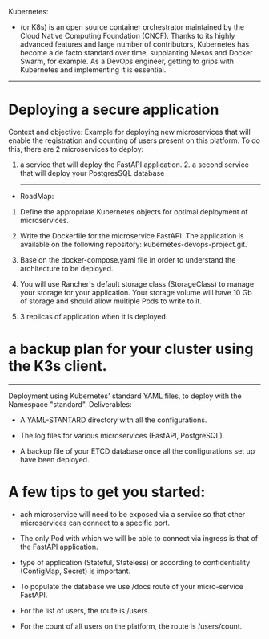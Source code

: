  Kubernetes:
 - (or K8s) is an open source container orchestrator maintained by the Cloud Native Computing Foundation (CNCF). Thanks to its highly advanced features and large number of contributors, Kubernetes has become a de facto standard over time, supplanting Mesos and Docker Swarm, for example. As a DevOps engineer, getting to grips with Kubernetes and implementing it is essential.
------------------------------------------------------------------------------------------------
# Deploying a secure application
Context and objective:
 Example for deploying new microservices that will enable the registration and counting of users present on this platform. To do this, there are  2 microservices to deploy:
 
1. a service that will deploy the  FastAPI application.    2. a second service that will deploy your PostgresSQL database

   ---------------------------------------------------------------------

- RoadMap:

1. Define the appropriate Kubernetes objects for optimal deployment of microservices.

2. Write the Dockerfile for the microservice FastAPI. The application is available on the following repository: kubernetes-devops-project.git.

3. Base  on the docker-compose.yaml file in order to understand the architecture to be deployed.

4. You will use Rancher's default storage class (StorageClass) to manage your storage for your application. Your storage volume will have 10 Gb of storage and should allow multiple Pods to write to it.

5.  3 replicas of  application when it is deployed.

#  a backup plan for your cluster using the K3s client.

-----------------------------------------------------------------

Deployment using Kubernetes' standard YAML files, to deploy with  the Namespace "standard".
Deliverables:


- A YAML-STANTARD directory with all the configurations.

- The log files for  various microservices (FastAPI, PostgreSQL).

- A backup file of your ETCD database once all the configurations set up have been deployed.

# A few tips to get you started:

- ach microservice will need to be exposed via a service so that other microservices can connect to a specific port.

- The only Pod with which we will be able to connect via ingress is that of the FastAPI application.

- type of application (Stateful, Stateless) or according to confidentiality (ConfigMap, Secret) is important.

- To populate the database we use  /docs route of your micro-service FastAPI.

- For the list of users, the route is /users.

- For the count of all users on the platform, the route is /users/count.
